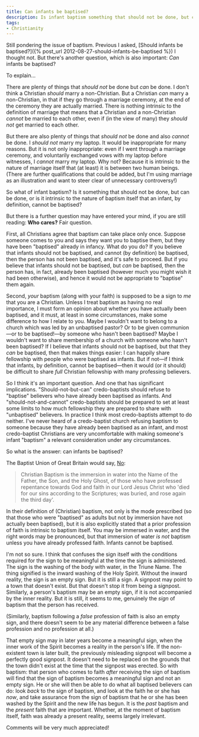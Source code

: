 ```yaml
---
title: Can infants be baptised?
description: Is infant baptism something that should not be done, but can be done, or is it intrinsic to the nature of baptism that an infant cannot be baptised?
tags:
- Christianity
---
```

Still pondering the issue of baptism. Previous I asked, [Should infants be baptised?]({% post_url 2012-08-27-should-infants-be-baptised %}) I thought not. But there's another question, which is also important: _Can_ infants be baptised?

To explain...

There are plenty of things that _should not_ be done but _can_ be done. I don't think a Christian _should_ marry a non-Christian. But a Christian _can_ marry a non-Christian, in that if they go through a marriage ceremony, at the end of the ceremony they are actually married. There is nothing intrinsic to the definition of marriage that means that a Christian and a non-Christian _cannot_ be married to each other, even if (in the view of many) they _should not_ get married to each other.

But there are also plenty of things that _should not_ be done and also _cannot_ be done. I _should not_ marry my laptop. It would be inappropriate for many reasons. But it is not only inappropriate: even if I went through a marriage ceremony, and voluntarily exchanged vows with my laptop before witnesses, I _cannot_ marry my laptop. Why not? Because it is intrinsic to the nature of marriage itself that (at least) it is between two human beings. (There are further qualifications that could be added, but I'm using marriage as an illustration and want to steer clear of unnecessary controversy!)

So what of infant baptism? Is it something that should not be done, but can be done, or is it intrinsic to the nature of baptism itself that an infant, by definition, cannot be baptised?

But there is a further question may have entered your mind, if you are still reading: **Who cares?** Fair question.

First, all Christians agree that baptism can take place only once. Suppose someone comes to you and says they want you to baptise them, but they have been "baptised" already in infancy. What do you do? If you believe that infants should not be baptised, and cannot (by definition) be baptised, then the person has not been baptised, and it's safe to proceed. But if you believe that infants should not be baptised, but _can_ be baptised, then the person has, in fact, already been baptised (however much you might wish it had been otherwise), and hence it would not be appropriate to "baptise" them again.

Second, _your_ baptism (along with your faith) is supposed to be a sign to _me_ that you are a Christian. Unless I treat baptism as having no real importance, I must form an opinion about whether you have actually been baptised, and it must, at least in some circumstances, make some difference to how I relate to you. Maybe I wouldn't want to belong to a church which was led by an unbaptised pastor? Or to be given communion—or to be baptised!—by someone who hasn't been baptised? Maybe I wouldn't want to share membership of a church with someone who hasn't been baptised? If I believe that infants should not be baptised, but that they _can_ be baptised, then that makes things easier: I can happily share fellowship with people who were baptised as infants. But if not—if I think that infants, by definition, cannot be baptised—then it would (or it should) be difficult to share _full_ Christian fellowship with many professing believers.

So I think it's an important question. And one that has significant implications. "Should-not-but-can" credo-baptists should refuse to "baptise" believers who have already been baptised as infants. And "should-not-and-cannot" credo-baptists should be prepared to set at least some limits to how much fellowship they are prepared to share with "unbaptised" believers. In practice I think most credo-baptists attempt to do neither. I've never heard of a credo-baptist church refusing baptism to someone because they have already been baptised as an infant, and most credo-baptist Christians are very uncomfortable with making someone's infant "baptism" a relevant consideration under any circumstances.

So what is the answer: can infants be baptised?

The Baptist Union of Great Britain would say, [No](http://www.baptist.org.uk/what-is-a-baptist/declaration-of-principle.html):

> Christian Baptism is the immersion in water into the Name of the Father, the Son, and the Holy Ghost, of those who have professed repentance towards God and faith in our Lord Jesus Christ who 'died for our sins according to the Scriptures; was buried, and rose again the third day'.

In their definition of (Christian) baptism, not only is the mode prescribed (so that those who were "baptised" as adults but not by immersion have not actually been baptised), but it is also explicitly stated that a prior profession of faith is intrinsic to baptism itself. You may be immersed in water, and the right words may be pronounced, but that immersion of water _is not_ baptism unless you have already professed faith. Infants cannot be baptised.

I'm not so sure. I think that confuses the sign itself with the conditions required for the sign to be meaningful at the time the sign is administered. The sign is the washing of the body with water, in the Triune Name. The thing signified is the inward washing of the Holy Spirit. Without the inward reality, the sign is an empty sign. But it is still a sign. A signpost may point to a town that doesn't exist. But that doesn't stop it from being a signpost. Similarly, a person's baptism may be an empty sign, if it is not accompanied by the inner reality. But it is still, it seems to me, genuinely the _sign_ of baptism that the person has received.

(Similarly, baptism following a _false_ profession of faith is also an empty sign, and there doesn't seem to be any material difference between a false profession and no profession at all.)

That empty sign may in later years become a meaningful sign, when the inner work of the Spirit becomes a reality in the person's life. If the non-existent town is later built, the previously misleading signpost will become a perfectly good signpost. It doesn't need to be replaced on the grounds that the town didn't exist at the time that the signpost was erected. So with baptism: that person who comes to faith _after_ receiving the sign of baptism will find that the sign of baptism becomes a meaningful sign and not an empty sign. He or she will then be able to do what all baptised believers can do: look _back_ to the sign of baptism, and look at the faith he or she has _now_, and take assurance from the sign of baptism that he or she has been washed by the Spirit and the new life has begun. It is the _past_ baptism and the _present_ faith that are important. Whether, at the moment of baptism itself, faith was already a present reality, seems largely irrelevant.

Comments will be very much appreciated!
